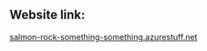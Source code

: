 ## Website link: ##
[salmon-rock-something-something.azurestuff.net](https://salmon-rock-0f0b58d1e.3.azurestaticapps.net/)
